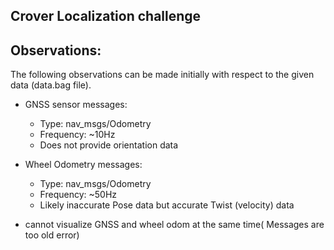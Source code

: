 ## Crover Localization challenge

## Observations:

The following observations can be made initially with respect to the given data (data.bag file).

- GNSS sensor messages:
    - Type: nav_msgs/Odometry
    - Frequency: ~10Hz
    - Does not provide orientation data
- Wheel Odometry messages:
    - Type: nav_msgs/Odometry
    - Frequency: ~50Hz
    - Likely inaccurate Pose data but accurate Twist (velocity) data 

- cannot visualize GNSS and wheel odom at the same time( Messages are too old error)


    
